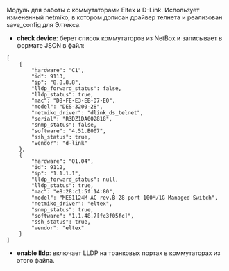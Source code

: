 Модуль для работы с коммутаторами Eltex и D-Link.
Использует измененный netmiko, в котором дописан драйвер телнета и реализован save_config для Элтекса.

- **check device**: берет список коммутаторов из NetBox и записывает в формате JSON в файл:
```
[
    {
        "hardware": "C1",
        "id": 9113,
        "ip": "8.8.8.8",
        "lldp_forward_status": false,
        "lldp_status": true,
        "mac": "D8-FE-E3-EB-D7-E0",
        "model": "DES-3200-28",
        "netmiko_driver": "dlink_ds_telnet",
        "serial": "R3DZ1DA002818",
        "snmp_status": false,
        "software": "4.51.B007",
        "ssh_status": true,
        "vendor": "d-link"
    },
    {
        "hardware": "01.04",
        "id": 9112,
        "ip": "1.1.1.1",
        "lldp_forward_status": null,
        "lldp_status": true,
        "mac": "e8:28:c1:5f:14:80",
        "model": "MES1124M AC rev.B 28-port 100M/1G Managed Switch",
        "netmiko_driver": "eltex",
        "snmp_status": true,
        "software": "1.1.48.7[fc3f05fc]",
        "ssh_status": true,
        "vendor": "eltex"
    }
]
```
- **enable lldp**: включает LLDP на транковых портах в коммутаторах из этого файла.
